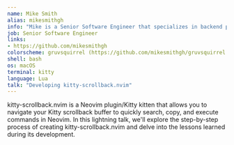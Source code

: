 ```yaml
---
name: Mike Smith
alias: mikesmithgh
info: "Mike is a Senior Software Engineer that specializes in backend platform development. With a decade of Vim expertise, he made the switch to Neovim nearly a year ago. He loves all things development tooling, cloud-native technologies, and optimizing applications at scale."
job: Senior Software Engineer
links:
- https://github.com/mikesmithgh
colorscheme: gruvsquirrel (https://github.com/mikesmithgh/gruvsquirrel.nvim)
shell: bash
os: macOS
terminal: kitty
language: Lua
talk: "Developing kitty-scrollback.nvim"
---
```


kitty-scrollback.nvim is a Neovim plugin/Kitty kitten that allows you to navigate your Kitty scrollback buffer to quickly search, copy, and execute commands in Neovim. In this lightning talk, we'll explore the step-by-step process of creating kitty-scrollback.nvim and delve into the lessons learned during its development.
